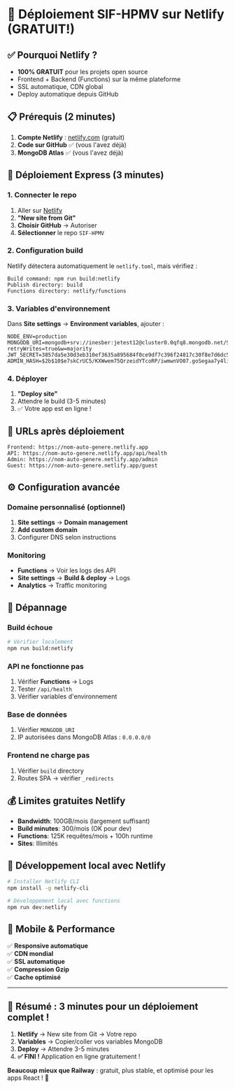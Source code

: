 # 🚀 Déploiement SIF-HPMV sur Netlify (GRATUIT!)

## ✅ Pourquoi Netlify ?
- **100% GRATUIT** pour les projets open source
- Frontend + Backend (Functions) sur la même plateforme
- SSL automatique, CDN global
- Deploy automatique depuis GitHub

## 📋 Prérequis (2 minutes)

1. **Compte Netlify** : [netlify.com](https://netlify.com) (gratuit)
2. **Code sur GitHub** ✅ (vous l'avez déjà)
3. **MongoDB Atlas** ✅ (vous l'avez déjà)

## 🚀 Déploiement Express (3 minutes)

### 1. Connecter le repo
1. Aller sur [Netlify](https://app.netlify.com)
2. **"New site from Git"**
3. **Choisir GitHub** → Autoriser
4. **Sélectionner** le repo `SIF-HPMV`

### 2. Configuration build
Netlify détectera automatiquement le `netlify.toml`, mais vérifiez :

```
Build command: npm run build:netlify
Publish directory: build
Functions directory: netlify/functions
```

### 3. Variables d'environnement
Dans **Site settings** → **Environment variables**, ajouter :

```
NODE_ENV=production
MONGODB_URI=mongodb+srv://inesber:jetest12@cluster0.0qfq8.mongodb.net/SIF?retryWrites=true&w=majority
JWT_SECRET=3857da5e30d3eb310ef3635a895684f0ce9df7c396f24817c30f8e7d6dc5ba63553d50bfdd9e34fd7762caed7f5beb740052170f613475514dfea6994d55e630
ADMIN_HASH=$2b$10$e7skCrUC5/KXWwem75QrzeidYTcoRP/iwmwnVO07.goSegaa7y4li
```

### 4. Déployer
1. **"Deploy site"**
2. Attendre le build (3-5 minutes)
3. ✅ Votre app est en ligne !

## 🔗 URLs après déploiement

```
Frontend: https://nom-auto-genere.netlify.app
API: https://nom-auto-genere.netlify.app/api/health
Admin: https://nom-auto-genere.netlify.app/admin
Guest: https://nom-auto-genere.netlify.app/guest
```

## ⚙️ Configuration avancée

### Domaine personnalisé (optionnel)
1. **Site settings** → **Domain management**
2. **Add custom domain**
3. Configurer DNS selon instructions

### Monitoring
- **Functions** → Voir les logs des API
- **Site settings** → **Build & deploy** → Logs
- **Analytics** → Traffic monitoring

## 🐛 Dépannage

### Build échoue
```bash
# Vérifier localement
npm run build:netlify
```

### API ne fonctionne pas
1. Vérifier **Functions** → Logs
2. Tester `/api/health`
3. Vérifier variables d'environnement

### Base de données
1. Vérifier `MONGODB_URI`
2. IP autorisées dans MongoDB Atlas : `0.0.0.0/0`

### Frontend ne charge pas
1. Vérifier `build` directory
2. Routes SPA → vérifier `_redirects`

## 💰 Limites gratuites Netlify

- **Bandwidth**: 100GB/mois (largement suffisant)
- **Build minutes**: 300/mois (OK pour dev)
- **Functions**: 125K requêtes/mois + 100h runtime
- **Sites**: Illimités

## 🚀 Développement local avec Netlify

```bash
# Installer Netlify CLI
npm install -g netlify-cli

# Développement local avec functions
npm run dev:netlify
```

## 📱 Mobile & Performance

✅ **Responsive automatique**  
✅ **CDN mondial**  
✅ **SSL automatique**  
✅ **Compression Gzip**  
✅ **Cache optimisé**  

---

## 🎉 Résumé : 3 minutes pour un déploiement complet !

1. **Netlify** → New site from Git → Votre repo
2. **Variables** → Copier/coller vos variables MongoDB
3. **Deploy** → Attendre 3-5 minutes
4. **✅ FINI !** Application en ligne gratuitement !

**Beaucoup mieux que Railway** : gratuit, plus stable, et optimisé pour les apps React ! 🚀